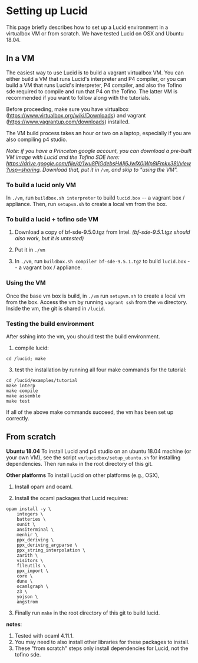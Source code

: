 # Setting up Lucid

This page briefly describes how to set up a Lucid environment in a virtualbox VM or from scratch. We have tested Lucid on OSX and Ubuntu 18.04. 


## In a VM
The easiest way to use Lucid is to build a vagrant virtualbox VM. You can either build a VM that runs Lucid's interpreter and P4 compiler, or you can build a VM that runs Lucid's interpreter, P4 compiler, and also the Tofino sde required to compile and run that P4 on the Tofino. The latter VM is recommended if you want to follow along with the tutorials. 

Before proceeding, make sure you have virtualbox (https://www.virtualbox.org/wiki/Downloads) and vagrant (https://www.vagrantup.com/downloads) installed. 

The VM build process takes an hour or two on a laptop, especially if you are also compiling p4 studio.

*Note: if you have a Princeton google account, you can download a pre-built VM image with Lucid and the Tofino SDE here: https://drive.google.com/file/d/1wu8PjGdebsHAlj6JwlX0iWp8IFmkx38j/view?usp=sharing. Download that, put it in ``/vm``, and skip to "using the VM".*

### To build a lucid only VM

In ``./vm``, run ``buildbox.sh interpreter`` to build ``lucid.box`` -- a vagrant box / appliance. Then, run ``setupvm.sh`` to create a local vm from the box. 

### To build a lucid + tofino sde VM

1. Download a copy of bf-sde-9.5.0.tgz from Intel. *(bf-sde-9.5.1.tgz should also work, but it is untested)*

2. Put it in ``./vm``

3. In ``./vm``, run ``buildbox.sh compiler bf-sde-9.5.1.tgz`` to build ``lucid.box`` -- a vagrant box / appliance. 

### Using the VM

Once the base vm box is build, in ``./vm`` run ``setupvm.sh`` to create a local vm from the box. Access the vm by running ``vagrant ssh`` from the ``vm`` directory. Inside the vm, the git is shared in ``/lucid``. 

### Testing the build environment

After sshing into the vm, you should test the build environment.

1. compile lucid: 
```
cd /lucid; make
```
3. test the installation by running all four make commands for the tutorial: 
```
cd /lucid/examples/tutorial
make interp
make compile
make assemble
make test
```

If all of the above make commands succeed, the vm has been set up correctly.

## From scratch

**Ubuntu 18.04** To install Lucid and p4 studio on an ubuntu 18.04 machine (or your own VM), see the script ``vm/lucidbox/setup_ubuntu.sh`` for installing dependencies. Then run ``make`` in the root directory of this git. 

**Other platforms** To install Lucid on other platforms (e.g., OSX), 

1. Install opam and ocaml. 

2. Install the ocaml packages that Lucid requires: 
```
opam install -y \
    integers \
    batteries \
    ounit \
    ansiterminal \
    menhir \
    ppx_deriving \
    ppx_deriving_argparse \
    ppx_string_interpolation \
    zarith \
    visitors \
    fileutils \
    ppx_import \
    core \
    dune \
    ocamlgraph \
    z3 \
    yojson \
    angstrom
```

3. Finally run ``make`` in the root directory of this git to build lucid.

**notes**: 
1. Tested with ocaml 4.11.1. 
2. You may need to also install other libraries for these packages to install. 
3. These "from scratch" steps only install dependencies for Lucid, not the tofino sde. 
